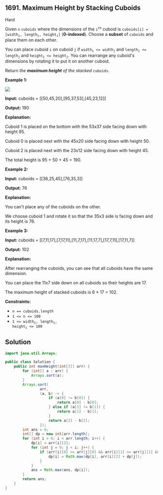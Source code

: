 ## 1691\. Maximum Height by Stacking Cuboids

Hard

Given `n` `cuboids` where the dimensions of the <code>i<sup>th</sup></code> cuboid is <code>cuboids[i] = [width<sub>i</sub>, length<sub>i</sub>, height<sub>i</sub>]</code> (**0-indexed**). Choose a **subset** of `cuboids` and place them on each other.

You can place cuboid `i` on cuboid `j` if <code>width<sub>i</sub> <= width<sub>j</sub></code> and <code>length<sub>i</sub> <= length<sub>j</sub></code> and <code>height<sub>i</sub> <= height<sub>j</sub></code>. You can rearrange any cuboid's dimensions by rotating it to put it on another cuboid.

Return _the **maximum height** of the stacked_ `cuboids`.

**Example 1:**

**![](https://assets.leetcode.com/uploads/2019/10/21/image.jpg)**

**Input:** cuboids = \[\[50,45,20],[95,37,53],[45,23,12]]

**Output:** 190

**Explanation:**

Cuboid 1 is placed on the bottom with the 53x37 side facing down with height 95.

Cuboid 0 is placed next with the 45x20 side facing down with height 50.

Cuboid 2 is placed next with the 23x12 side facing down with height 45.

The total height is 95 + 50 + 45 = 190.

**Example 2:**

**Input:** cuboids = \[\[38,25,45],[76,35,3]]

**Output:** 76

**Explanation:**

You can't place any of the cuboids on the other.

We choose cuboid 1 and rotate it so that the 35x3 side is facing down and its height is 76.

**Example 3:**

**Input:** cuboids = \[\[7,11,17],[7,17,11],[11,7,17],[11,17,7],[17,7,11],[17,11,7]]

**Output:** 102

**Explanation:**

After rearranging the cuboids, you can see that all cuboids have the same dimension.

You can place the 11x7 side down on all cuboids so their heights are 17.

The maximum height of stacked cuboids is 6 \* 17 = 102.

**Constraints:**

*   `n == cuboids.length`
*   `1 <= n <= 100`
*   <code>1 <= width<sub>i</sub>, length<sub>i</sub>, height<sub>i</sub> <= 100</code>

## Solution

```java
import java.util.Arrays;

public class Solution {
    public int maxHeight(int[][] arr) {
        for (int[] a : arr) {
            Arrays.sort(a);
        }
        Arrays.sort(
                arr,
                (a, b) -> {
                    if (a[0] != b[0]) {
                        return a[0] - b[0];
                    } else if (a[1] != b[1]) {
                        return a[1] - b[1];
                    }
                    return a[2] - b[2];
                });
        int ans = 0;
        int[] dp = new int[arr.length];
        for (int i = 0; i < arr.length; i++) {
            dp[i] = arr[i][2];
            for (int j = 0; j < i; j++) {
                if (arr[i][0] >= arr[j][0] && arr[i][1] >= arr[j][1] && arr[i][2] >= arr[j][2]) {
                    dp[i] = Math.max(dp[i], arr[i][2] + dp[j]);
                }
            }
            ans = Math.max(ans, dp[i]);
        }
        return ans;
    }
}
```
